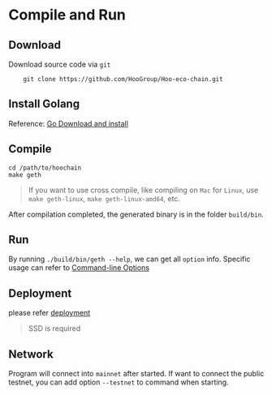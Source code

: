 # Compile and Run

## Download
Download source code via `git`
```
    git clone https://github.com/HooGroup/Hoo-eco-chain.git
```
## Install Golang
Reference: [Go Download and install](https://golang.org/doc/install)

## Compile
```
cd /path/to/hoochain
make geth
```
> If you want to use cross compile, like compiling on `Mac` for `Linux`, use `make geth-linux`, `make geth-linux-amd64`, etc.


After compilation completed, the generated binary is in the folder `build/bin`.

## Run
By running `./build/bin/geth --help`, we can get all `option` info. Specific usage can refer to [Command-line Options](https://geth.ethereum.org/docs/interface/command-line-options)

## Deployment

please refer [deployment](./deploy.md)

> SSD is required

## Network
Program will connect into `mainnet` after started. If want to connect the public testnet, you can add option `--testnet` to command when starting. 
